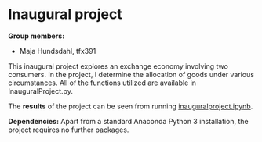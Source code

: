 # Inaugural project

**Group members:**
- Maja Hundsdahl, tfx391


This inaugural project explores an exchange economy involving two consumers. In the project, I determine the allocation of goods under various circumstances. All of the functions utilized are available in InauguralProject.py.

The **results** of the project can be seen from running [inauguralproject.ipynb](inauguralproject.ipynb).


**Dependencies:** Apart from a standard Anaconda Python 3 installation, the project requires no further packages.